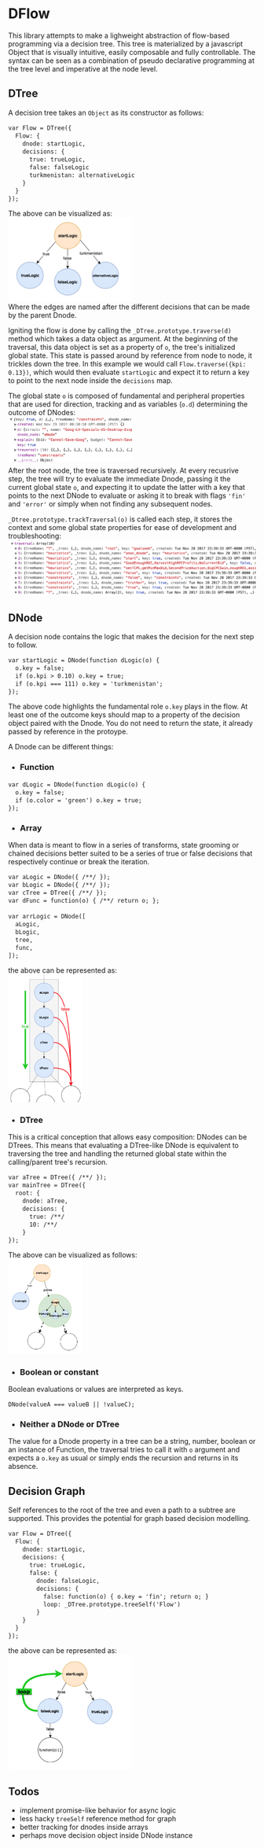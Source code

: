 # DFlow
This library attempts to make a lighweight abstraction of flow-based programming via a decision tree.
This tree is materialized by a javascript Object that is visually intuitive, easily composable and fully controllable.
The syntax can be seen as a combination of pseudo declarative programming at the tree level and imperative at the node level. 

## DTree
A decision tree takes an `Object` as its constructor as follows:
```
var Flow = DTree({
  Flow: {
    dnode: startLogic,
    decisions: {
      true: trueLogic,
      false: falseLogic
      turkmenistan: alternativeLogic
    }
  }
});
```
The above can be visualized as:
<br>
  <img src="https://raw.githubusercontent.com/filet-mign0n/filet-mignon.github.io/master/images/dflow_ex1.png" width="50%"><br>
Where the edges are named after the different decisions that can be made by the parent Dnode.

Igniting the flow is done by calling the `_DTree.prototype.traverse(d)` method which takes a data object as argument. At the beginning of the traversal, this data object is set as a property of `o`, the tree's initialized global state. This state is passed around by reference from node to node, it trickles down the tree. 
In this example we would call `Flow.traverse({kpi: 0.13})`, which would then evaluate `startLogic` and expect it to return a key to point to the next node inside the `decisions` map.

The global state `o` is composed of fundamental and peripheral properties that are used for direction, tracking and as variables (`o.d`) determining the outcome of DNodes:
<br>
  <img src="https://raw.githubusercontent.com/filet-mign0n/filet-mignon.github.io/master/images/dflow_ex5.png" width="50%">
<br>
After the root node, the tree is traversed recursively. At every recusrive step, the tree will try to evaluate the immediate Dnode, passing it the current global state `o`, and expecting it to update the latter with a key that points to the next DNode to evaluate or asking it to break with flags  `'fin'` and `'error'` or simply when not finding any subsequent nodes.

`_Dtree.prototype.trackTraversal(o)` is called each step, it stores the context and some global state properties for ease of development and troubleshooting:
<br>
  <img src="https://raw.githubusercontent.com/filet-mign0n/filet-mignon.github.io/master/images/dflow_ex4.png">
<br>

## DNode
A decision node contains the logic that makes the decision for the next step to follow.
```
var startLogic = DNode(function dLogic(o) {
  o.key = false;
  if (o.kpi > 0.10) o.key = true;
  if (o.kpi === 111) o.key = 'turkmenistan';
});
```
The above code highlights the fundamental role `o.key` plays in the flow. At least one of the outcome keys should map to a property of the decision object paired with the Dnode. You do not need to return the state, it already passed by reference in the protoype.

A Dnode can be different things:

  - ### Function
```
var dLogic = DNode(function dLogic(o) {
  o.key = false;
  if (o.color = 'green') o.key = true;
});
```

  - ### Array
When data is meant to flow in a series of transforms, state grooming or chained decisions better suited to be a series of true or false decisions that respectively continue or break the iteration.
```
var aLogic = DNode({ /**/ });
var bLogic = DNode({ /**/ });
var cTree = DTree({ /**/ });
var dFunc = function(o) { /**/ return o; };

var arrLogic = DNode([
  aLogic,
  bLogic,
  tree,
  func,
]); 
```
the above can be represented as:
<br>
  <img src="https://raw.githubusercontent.com/filet-mign0n/filet-mignon.github.io/master/images/dflow_ex2.png" width="30%"><br>
  
  - ### DTree
This is a critical conception that allows easy composition: DNodes can be DTrees. 
This means that evaluating a DTree-like DNode is equivalent to traversing the tree and handling the returned global state within the calling/parent tree's recursion. 
```
var aTree = DTree({ /**/ });
var mainTree = DTree({
  root: {
    dnode: aTree,
    decisions: {
      true: /**/
      10: /**/
    }
});
```
The above can be visualized as follows:
<br>
  <img src="https://raw.githubusercontent.com/filet-mign0n/filet-mignon.github.io/master/images/dflow_ex6.png" width="30%"><br>
  - ### Boolean or constant
Boolean evaluations or values are interpreted as keys. 
```
DNode(valueA === valueB || !valueC);
```
  - ### Neither a DNode or DTree
The value for a Dnode property in a tree can be a string, number, boolean or an instance of Function, the traversal tries to call it with `o` argument and expects a `o.key` as usual or simply ends the recursion and returns in its absence.

## Decision Graph
Self references to the root of the tree and even a path to a subtree are supported. This provides the potential for graph based decision modelling.
```
var Flow = DTree({
  Flow: {
    dnode: startLogic,
    decisions: {
      true: trueLogic,
      false: {
        dnode: falseLogic,
        decisions: {
          false: function(o) { o.key = 'fin'; return o; }
          loop: _DTree.prototype.treeSelf('Flow')
        }
    }
  }
});
```
the above can be represented as:
<br>
  <img src="https://raw.githubusercontent.com/filet-mign0n/filet-mignon.github.io/master/images/dflow_ex3.png" width="50%"><br>

## Todos
- implement promise-like behavior for async logic
- less hacky `treeSelf` reference method for graph
- better tracking for dnodes inside arrays
- perhaps move decision object inside DNode instance
